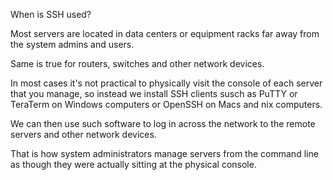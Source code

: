 When is SSH used?


Most servers are located in data centers or equipment 
racks far away from the system admins and users.


Same is true for routers, switches and other network
devices.


In most cases it's not practical to physically visit the
console of each server that you manage, so instead we
install SSH clients susch as PuTTY or TeraTerm on
Windows computers or OpenSSH on Macs and nix computers.


We can then use such software to log in across the
network to the remote servers and other network devices.


That is how system administrators manage servers from 
the command line as though they were actually sitting
at the physical console.


